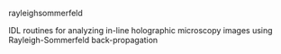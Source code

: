 rayleighsommerfeld

IDL routines for analyzing in-line holographic microscopy images
using Rayleigh-Sommerfeld back-propagation

